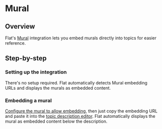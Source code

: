 # Mural

## Overview

Flat's [Mural](https://mural.co) integration lets you embed murals directly into topics for easier reference.

## Step-by-step

### Setting up the integration

There's no setup required. Flat automatically detects Mural embedding URLs and displays the murals as embedded content.

### Embedding a mural

[Configure the mural to allow embedding](https://support.mural.co/s/article/embed-view-only-murals), then just copy the embedding URL and paste it into the [topic description editor](../topics/topic-descriptions.md). Flat automatically displays the mural as embedded content below the description.
